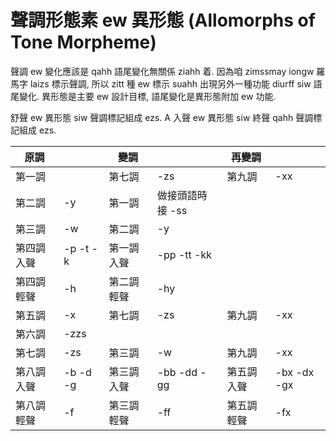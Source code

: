 # 聲調形態素 ew 異形態 (Allomorphs of Tone Morpheme)

聲調 ew 變化應該是 qahh 語尾變化無關係 ziahh 着. 因為咱 zimssmay iongw 羅馬字 laizs 標示聲調, 所以 zitt 種 ew 標示 suahh 出現另外一種功能 diurff siw 語尾變化. 異形態是主要 ew 設計目標, 語尾變化是異形態附加 ew 功能.

舒聲 ew 異形態 siw 聲調標記組成 ezs. A 入聲 ew 異形態 siw 終聲 qahh 聲調標記組成 ezs.

| 原調 | | 變調 | | 再變調 | |
| --- | --- | --- | --- | --- | --- |
| 第一調 | | 第七調 | -zs | 第九調 | -xx |
| 第二調 | -y | 第一調 | 做接頭語時接 -ss | | |
| 第三調 | -w | 第二調 | -y | | |
| 第四調入聲 | -p -t -k | 第一調入聲 | -pp -tt -kk | | |
| 第四調輕聲 | -h | 第二調輕聲 | -hy | | |
| 第五調 | -x | 第七調 | -zs | 第九調 | -xx |
| 第六調 | -zzs | | | | |
| 第七調 | -zs | 第三調 | -w | 第九調 | -xx |
| 第八調入聲 | -b -d -g | 第三調入聲 | -bb -dd -gg | 第五調入聲 | -bx -dx -gx |
| 第八調輕聲 | -f | 第三調輕聲 | -ff | 第五調輕聲 | -fx |
